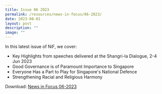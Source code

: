 ```yaml
---
title: Issue 06 2023
permalink: /resources/news-in-focus/06-2023/
date: 2023-08-01
layout: post
description: ""
image: ""
---
```

In this latest issue of NiF, we cover:
* Key Highlights from speeches delivered at the Shangri-la Dialogue, 2-4 Jun 2023
* Good Governance is of Paramount Importance to Singapore
* Everyone Has a Part to Play for Singapore's National Defence
* Strengthening Racial and Religious Harmony

Download:
<a target="_blank" href="[]([News in Focus 06-2023]()">News in Focus 06-2023</a>



